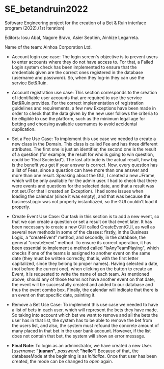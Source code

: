 # SE_betandruin2022
 Software Engineering project for the creation of a Bet &amp; Ruin interface program (2022).(1st Iteration)

 Editors: Iosu Abal, Nagore Bravo, Asier Septién, Ainhize Legarreta.
 
 Name of the team: Ainhoa Corporation Ltd.
 
 
 + Account login use case:
 The login screen's objective is to prevent users to enter accounts where they do not have access to. For that, a Failed Login system check has been implemented to
 ensure that the credentials given are the correct ones registered in the database (username and password). So, when they log-in they can use the service Bet&Ruin.
 
 
 
 + Account registration use case:
 This section corresponds to the creation of identifiable user accounts that are required to use the service Bet&Ruin provides. For the correct implementation of registration
 guidelines and requirements, a few new Exceptions have been made in order to check that the data given by the new user follows the criteria to be elligible to use the platform,
 such as the minimum legal age for betting and choosing available usernames to avoid accidental duplication.
 
 
 + Set a Fee Use Case:
 To implement this use case we needed to create a new class in the Domain. This class is called Fee and has three different attributes.
 The first one is just an identifier, the second one is the result of a question (for example, the result for who is going to win question, could 
 be 'Real Sociedad'). The last attribute is the actual result, how big is the benefit you get if your answer is correct.
 Now, every question has a list of Fees, since a question can have more than one answer and more than one result.
 Speaking about the GUI, I created a new JFrame, which will be only available for the admin user. I had to check that there were events and questions for the selected date, 
 and that a result was not set.(For that I created an Exception). I had some issues when loading the calendar (since it was empty), and that was because
 the businessLogic was not properly instantiazed, so the GUI couldn't load it properly.
 
 
 
 + Create Event Use Case: 
Our task in this section is to add a new event, so that we can create a question or set a result on that event later. It has been necessary to create a new GUI called CreateEventGUI, as well as several new methods in some of the classes: firstly, in the Business Logic, a “createEvent” method, and secondly, in the database, the general "createEvent" method. To ensure its correct operation, it has been essential to implement a method called "isAnyTeamPlaying", which checks if one of the teams is assigned to another event on the same date (they must be written correctly, that is, with the first letter capitalized, since they belong to proper names). Having selected a date, (not before the current one), when clicking on the button to create an Event, it is requested to write the name of each team. As mentioned above, should any of those teams not have another event on that date, the event will be successfully created and added to our database and thus the event combo box. Finally, the calendar will indicate that there is an event on that specific date, painting it.



+ Remove a Bet Use Case:
  To implement this use case we needed to have a list of bets in each user, which will represent
  the bets they have made. So taking into account which bet we want to remove and all the bets the user has in that list, the system has to be able to remove the bet from the users list, and also, the system must refound the concrete amount of many placed in that bet in the user bank account. However, if the list does not contain that bet, the system will show an error message.


+ **Final Note**:
To login as an administrator, we have created a new User.[*username*: **"juanan"**, *password*: **"hello"**]
	Because of that, the databaseMode at the beginning is as *initialize*. Once that user has been created, the mode can be changed to *open* again.
 